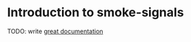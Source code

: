 # Introduction to smoke-signals

TODO: write [great documentation](http://jacobian.org/writing/great-documentation/what-to-write/)
